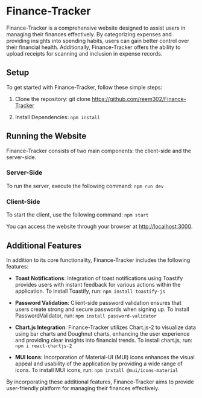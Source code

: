 # Finance-Tracker

Finance-Tracker is a comprehensive website designed to assist users in managing their finances effectively. By categorizing expenses and providing insights into spending habits, users can gain better control over their financial health. Additionally, Finance-Tracker offers the ability to upload receipts for scanning and inclusion in expense records.

## Setup

To get started with Finance-Tracker, follow these simple steps:

1. Clone the repository:
git clone https://github.com/reem302/Finance-Tracker

2. Install Dependencies:
```npm install```

## Running the Website

Finance-Tracker consists of two main components: the client-side and the server-side.

### Server-Side

To run the server, execute the following command:
```npm run dev```


### Client-Side

To start the client, use the following command:
```npm start```

You can access the website through your browser at [http://localhost:3000](http://localhost:3000).

## Additional Features

In addition to its core functionality, Finance-Tracker includes the following features:

- **Toast Notifications**: Integration of toast notifications using Toastify provides users with instant feedback for various actions within the application. To install Toastify, run:
```npm install toastify-js```


- **Password Validation**: Client-side password validation ensures that users create strong and secure passwords when signing up. To install PasswordValidator, run:
```npm install password-validator```


- **Chart.js Integration**: Finance-Tracker utilizes Chart.js-2 to visualize data using bar charts and Doughnut charts, enhancing the user experience and providing clear insights into financial trends. To install chart.js, run: ```npm i react-chartjs-2```


- **MUI Icons**: Incorporation of Material-UI (MUI) icons enhances the visual appeal and usability of the application by providing a wide range of icons. To install MUI icons, run: ```npm install @mui/icons-material```

By incorporating these additional features, Finance-Tracker aims to provide user-friendly platform for managing their finances effectively.
